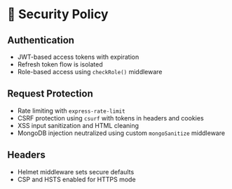 # 🔐 Security Policy

## Authentication
- JWT-based access tokens with expiration
- Refresh token flow is isolated
- Role-based access using `checkRole()` middleware

## Request Protection
- Rate limiting with `express-rate-limit`
- CSRF protection using `csurf` with tokens in headers and cookies
- XSS input sanitization and HTML cleaning
- MongoDB injection neutralized using custom `mongoSanitize` middleware

## Headers
- Helmet middleware sets secure defaults
- CSP and HSTS enabled for HTTPS mode
